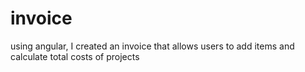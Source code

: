 # invoice
using angular, I created an invoice that allows users to add items and calculate total costs of projects
